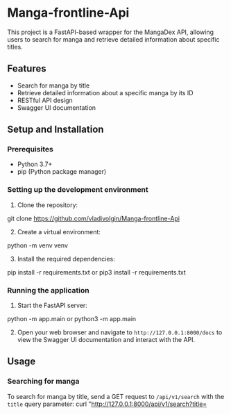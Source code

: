 # Manga-frontline-Api

This project is a FastAPI-based wrapper for the MangaDex API, allowing users to search for manga and retrieve detailed information about specific titles.

## Features

- Search for manga by title
- Retrieve detailed information about a specific manga by its ID
- RESTful API design
- Swagger UI documentation

## Setup and Installation

### Prerequisites

- Python 3.7+
- pip (Python package manager)

### Setting up the development environment

1. Clone the repository:

git clone https://github.com/vladivolgin/Manga-frontline-Api

2. Create a virtual environment:

python -m venv venv

3. Install the required dependencies:

pip install -r requirements.txt or pip3 install -r requirements.txt

### Running the application

1. Start the FastAPI server:

python -m app.main or python3 -m app.main

2. Open your web browser and navigate to `http://127.0.0.1:8000/docs` to view the Swagger UI documentation and interact with the API.

## Usage

### Searching for manga

To search for manga by title, send a GET request to `/api/v1/search` with the `title` query parameter:
curl "http://127.0.0.1:8000/api/v1/search?title=<title>
(Some examples of Manga titles: 'One Piece', 'Naruto', 'Berserk')

### Retrieving manga details

To get detailed information about a specific manga, send a GET request to `/api/v1/manga/{manga_id}`:
curl "http://127.0.0.1:8000/api/v1/manga/{manga_id}" (You can get manga id by searching manga with the name of title)

## Project Structure
```
manga_api/
├── app/                      # Main application package
│   ├── init.py
│   ├── main.py               # Entry point of the application
│   ├── config.py             # Configuration settings
│   ├── api/                  # API routes
│   │   ├── init.py
│   │   └── manga.py          # Manga-related endpoints
│   ├── services/             # Business logic
│   │   ├── init.py
│   │   └── mangadex.py       # MangaDex API interaction
│   └── models/               # Data models
│       ├── init.py
│       └── manga.py          # Manga data models
├── tests/                    # Test directory
│   ├── init.py
│   ├── test_manga_api.py     # API tests
│   └── test_mangadex_service.py  # Service tests
├── .env                      # Environment variables (not in version control)
└── requirements.txt          # Project dependencies
```

## Code Analysis and Quality Tools

This project uses the following tools to maintain code quality:

- **Pytest**: For unit and integration testing. Run tests with `pytest tests/`.
- **Flake8**: For style guide enforcement. Run with `flake8 .`.
- **Black**: For code formatting. Run with `black .`.

To run all quality checks, you can use the following command:
pytest tests/ && flake8 . && black --check .
